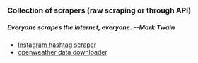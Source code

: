 ### Collection of scrapers (raw scraping or through API)
##### *Everyone scrapes the Internet, everyone.  --Mark Twain*
- [Instagram hashtag scraper](insta_scraper)
- [openweather data downloader](openweather_cron)

